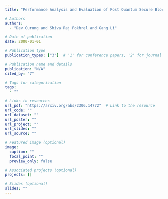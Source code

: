 ```yaml
---
title: "Performance Analysis and Evaluation of Post Quantum Secure Blockchain Federated Learning"

# Authors
authors:
  - "Dev Gurung and Shiva Raj Pokhrel and Gang Li"

# Date of publication
date: 2000-01-01

# Publication type
publication_types: ["3"]  # '1' for conference papers, '2' for journal articles, '3' for preprints

# Publication name and details
publication: "N/A"
cited_by: "7"

# Tags for categorization
tags:
  - ""

# Links to resources
url_pdf: "https://arxiv.org/abs/2306.14772"  # Link to the resource
url_code: ""
url_dataset: ""
url_poster: ""
url_project: ""
url_slides: ""
url_source: ""

# Featured image (optional)
image:
  caption: ""
  focal_point: ""
  preview_only: false

# Associated projects (optional)
projects: []

# Slides (optional)
slides: ""
---
```

